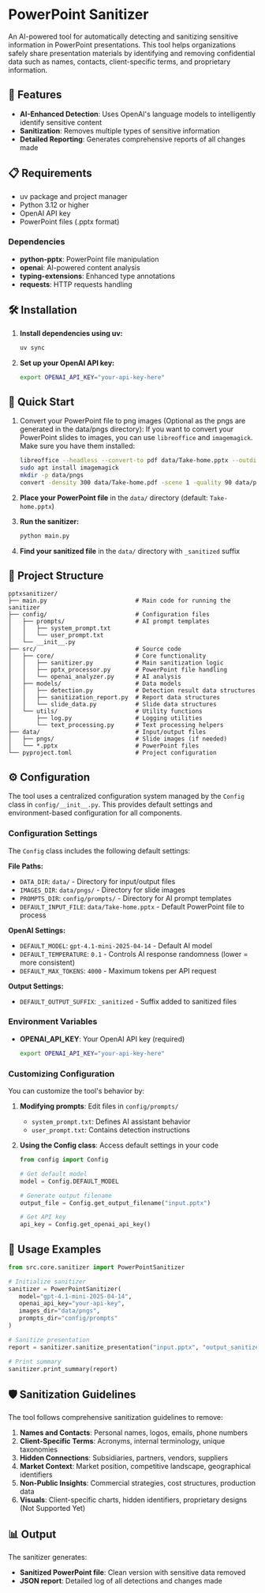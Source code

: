 # PowerPoint Sanitizer

An AI-powered tool for automatically detecting and sanitizing sensitive information in PowerPoint presentations. This tool helps organizations safely share presentation materials by identifying and removing confidential data such as names, contacts, client-specific terms, and proprietary information.

## 🚀 Features

- **AI-Enhanced Detection**: Uses OpenAI's language models to intelligently identify sensitive content
- **Sanitization**: Removes multiple types of sensitive information
- **Detailed Reporting**: Generates comprehensive reports of all changes made

## 📋 Requirements
- uv package and project manager
- Python 3.12 or higher
- OpenAI API key
- PowerPoint files (.pptx format)

### Dependencies

- **python-pptx**: PowerPoint file manipulation
- **openai**: AI-powered content analysis
- **typing-extensions**: Enhanced type annotations
- **requests**: HTTP requests handling


## 🛠️ Installation

1. **Install dependencies using uv:**

   ```bash
   uv sync
   ```

2. **Set up your OpenAI API key:**

   ```bash
   export OPENAI_API_KEY="your-api-key-here"
   ```

## 🚀 Quick Start

1. Convert your PowerPoint file to png images (Optional as the pngs are generated in the data/pngs directory):
   If you want to convert your PowerPoint slides to images, you can use `libreoffice` and `imagemagick`. Make sure you have them installed:
   ```bash
   libreoffice --headless --convert-to pdf data/Take-home.pptx --outdir data/
   sudo apt install imagemagick
   mkdir -p data/pngs
   convert -density 300 data/Take-home.pdf -scene 1 -quality 90 data/pngs/slide-%02d.png
   ```
2. **Place your PowerPoint file** in the `data/` directory (default: `Take-home.pptx`)

3. **Run the sanitizer:**

   ```bash
   python main.py
   ```

4. **Find your sanitized file** in the `data/` directory with `_sanitized` suffix

## 📁 Project Structure

```text
pptxsanitizer/
├── main.py                         # Main code for running the sanitizer
├── config/                         # Configuration files
│   ├── prompts/                    # AI prompt templates
│   │   ├── system_prompt.txt
│   │   └── user_prompt.txt
│   └── __init__.py
├── src/                            # Source code
│   ├── core/                       # Core functionality
│   │   ├── sanitizer.py            # Main sanitization logic
│   │   ├── pptx_processor.py       # PowerPoint file handling
│   │   └── openai_analyzer.py      # AI analysis
│   ├── models/                     # Data models
│   │   ├── detection.py            # Detection result data structures
│   │   ├── sanitization_report.py  # Report data structures
│   │   └── slide_data.py           # Slide data structures
│   └── utils/                      # Utility functions
│       ├── log.py                  # Logging utilities
│       └── text_processing.py      # Text processing helpers
├── data/                           # Input/output files
│   ├── pngs/                       # Slide images (if needed)
│   └── *.pptx                      # PowerPoint files
└── pyproject.toml                  # Project configuration
```

## ⚙️ Configuration

The tool uses a centralized configuration system managed by the `Config` class in `config/__init__.py`. This provides default settings and environment-based configuration for all components.

### Configuration Settings

The `Config` class includes the following default settings:

**File Paths:**

- `DATA_DIR`: `data/` - Directory for input/output files
- `IMAGES_DIR`: `data/pngs/` - Directory for slide images
- `PROMPTS_DIR`: `config/prompts/` - Directory for AI prompt templates
- `DEFAULT_INPUT_FILE`: `data/Take-home.pptx` - Default PowerPoint file to process

**OpenAI Settings:**

- `DEFAULT_MODEL`: `gpt-4.1-mini-2025-04-14` - Default AI model
- `DEFAULT_TEMPERATURE`: `0.1` - Controls AI response randomness (lower = more consistent)
- `DEFAULT_MAX_TOKENS`: `4000` - Maximum tokens per API request

**Output Settings:**

- `DEFAULT_OUTPUT_SUFFIX`: `_sanitized` - Suffix added to sanitized files

### Environment Variables

- **OPENAI_API_KEY**: Your OpenAI API key (required)

  ```bash
  export OPENAI_API_KEY="your-api-key-here"
  ```

### Customizing Configuration

You can customize the tool's behavior by:

1. **Modifying prompts**: Edit files in `config/prompts/`
   - `system_prompt.txt`: Defines AI assistant behavior
   - `user_prompt.txt`: Contains detection instructions

2. **Using the Config class**: Access default settings in your code

   ```python
   from config import Config
   
   # Get default model
   model = Config.DEFAULT_MODEL
   
   # Generate output filename
   output_file = Config.get_output_filename("input.pptx")
   
   # Get API key
   api_key = Config.get_openai_api_key()
   ```

## 📖 Usage Examples

```python
from src.core.sanitizer import PowerPointSanitizer

# Initialize sanitizer
sanitizer = PowerPointSanitizer(
   model="gpt-4.1-mini-2025-04-14",
   openai_api_key="your-api-key",
   images_dir="data/pngs",
   prompts_dir="config/prompts"
)

# Sanitize presentation
report = sanitizer.sanitize_presentation("input.pptx", "output_sanitized.pptx")

# Print summary
sanitizer.print_summary(report)
```

## 🛡️ Sanitization Guidelines

The tool follows comprehensive sanitization guidelines to remove:

1. **Names and Contacts**: Personal names, logos, emails, phone numbers
2. **Client-Specific Terms**: Acronyms, internal terminology, unique taxonomies
3. **Hidden Connections**: Subsidiaries, partners, vendors, suppliers
4. **Market Context**: Market position, competitive landscape, geographical identifiers
5. **Non-Public Insights**: Commercial strategies, cost structures, production data
6. **Visuals**: Client-specific charts, hidden identifiers, proprietary designs (Not Supported Yet)

## 📊 Output

The sanitizer generates:

- **Sanitized PowerPoint file**: Clean version with sensitive data removed
- **JSON report**: Detailed log of all detections and changes made
